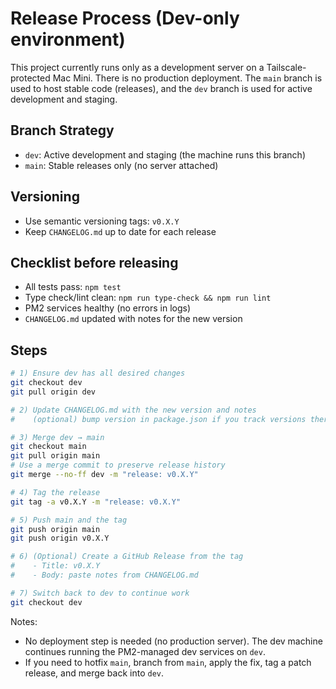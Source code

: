 # Release Process (Dev-only environment)

This project currently runs only as a development server on a Tailscale-protected Mac Mini. There is no production deployment. The `main` branch is used to host stable code (releases), and the `dev` branch is used for active development and staging.

## Branch Strategy

- `dev`: Active development and staging (the machine runs this branch)
- `main`: Stable releases only (no server attached)

## Versioning

- Use semantic versioning tags: `v0.X.Y`
- Keep `CHANGELOG.md` up to date for each release

## Checklist before releasing

- All tests pass: `npm test`
- Type check/lint clean: `npm run type-check && npm run lint`
- PM2 services healthy (no errors in logs)
- `CHANGELOG.md` updated with notes for the new version

## Steps

```bash
# 1) Ensure dev has all desired changes
git checkout dev
git pull origin dev

# 2) Update CHANGELOG.md with the new version and notes
#    (optional) bump version in package.json if you track versions there

# 3) Merge dev → main
git checkout main
git pull origin main
# Use a merge commit to preserve release history
git merge --no-ff dev -m "release: v0.X.Y"

# 4) Tag the release
git tag -a v0.X.Y -m "release: v0.X.Y"

# 5) Push main and the tag
git push origin main
git push origin v0.X.Y

# 6) (Optional) Create a GitHub Release from the tag
#    - Title: v0.X.Y
#    - Body: paste notes from CHANGELOG.md

# 7) Switch back to dev to continue work
git checkout dev
```

Notes:

- No deployment step is needed (no production server). The dev machine continues running the PM2-managed dev services on `dev`.
- If you need to hotfix `main`, branch from `main`, apply the fix, tag a patch release, and merge back into `dev`.
